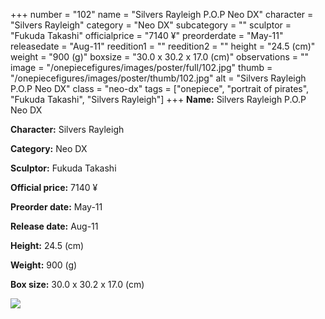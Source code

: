 +++
number = "102"
name = "Silvers Rayleigh P.O.P Neo DX"
character = "Silvers Rayleigh"
category = "Neo DX"
subcategory = ""
sculptor = "Fukuda Takashi"
officialprice = "7140 ¥"
preorderdate = "May-11"
releasedate = "Aug-11"
reedition1 = ""
reedition2 = ""
height = "24.5 (cm)"
weight = "900 (g)"
boxsize = "30.0 x 30.2 x 17.0 (cm)"
observations = ""
image = "/onepiecefigures/images/poster/full/102.jpg"
thumb = "/onepiecefigures/images/poster/thumb/102.jpg"
alt = "Silvers Rayleigh P.O.P Neo DX"
class = "neo-dx"
tags = ["onepiece", "portrait of pirates", "Fukuda Takashi", "Silvers Rayleigh"]
+++
**Name:** Silvers Rayleigh P.O.P Neo DX

**Character:** Silvers Rayleigh

**Category:** Neo DX 

**Sculptor:** Fukuda Takashi

**Official price:** 7140 ¥

**Preorder date:** May-11

**Release date:** Aug-11

**Height:** 24.5 (cm)

**Weight:** 900 (g)

**Box size:** 30.0 x 30.2 x 17.0 (cm)

<img src="/onepiecefigures/images/poster/thumb/102.jpg">